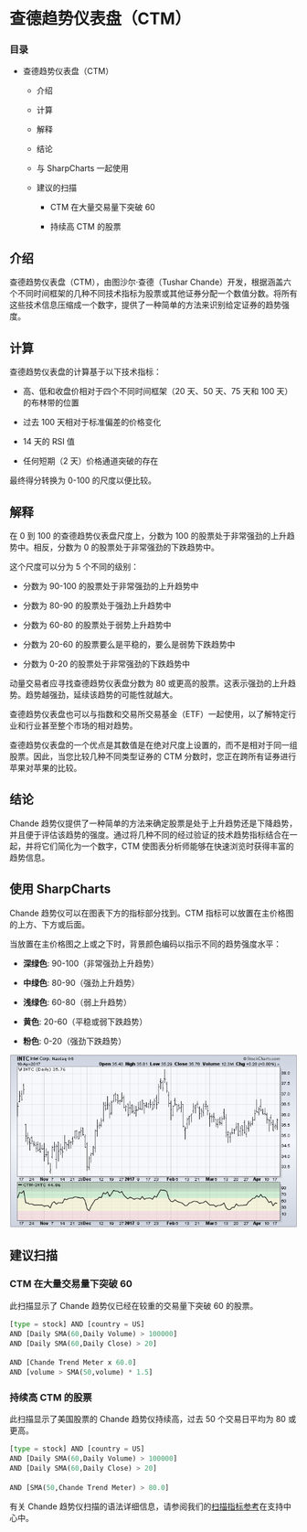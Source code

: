 # 查德趋势仪表盘（CTM）

### 目录

+   查德趋势仪表盘（CTM）

    +   介绍

    +   计算

    +   解释

    +   结论

    +   与 SharpCharts 一起使用

    +   建议的扫描

        +   CTM 在大量交易量下突破 60

        +   持续高 CTM 的股票

## 介绍

查德趋势仪表盘（CTM），由图沙尔·查德（Tushar Chande）开发，根据涵盖六个不同时间框架的几种不同技术指标为股票或其他证券分配一个数值分数。将所有这些技术信息压缩成一个数字，提供了一种简单的方法来识别给定证券的趋势强度。

## 计算

查德趋势仪表盘的计算基于以下技术指标：

+   高、低和收盘价相对于四个不同时间框架（20 天、50 天、75 天和 100 天）的布林带的位置

+   过去 100 天相对于标准偏差的价格变化

+   14 天的 RSI 值

+   任何短期（2 天）价格通道突破的存在

最终得分转换为 0-100 的尺度以便比较。

## 解释

在 0 到 100 的查德趋势仪表盘尺度上，分数为 100 的股票处于非常强劲的上升趋势中。相反，分数为 0 的股票处于非常强劲的下跌趋势中。

这个尺度可以分为 5 个不同的级别：

+   分数为 90-100 的股票处于非常强劲的上升趋势中

+   分数为 80-90 的股票处于强劲上升趋势中

+   分数为 60-80 的股票处于弱势上升趋势中

+   分数为 20-60 的股票要么是平稳的，要么是弱势下跌趋势中

+   分数为 0-20 的股票处于非常强劲的下跌趋势中

动量交易者应寻找查德趋势仪表盘分数为 80 或更高的股票。这表示强劲的上升趋势。趋势越强劲，延续该趋势的可能性就越大。

查德趋势仪表盘也可以与指数和交易所交易基金（ETF）一起使用，以了解特定行业和行业甚至整个市场的相对趋势。

查德趋势仪表盘的一个优点是其数值是在绝对尺度上设置的，而不是相对于同一组股票。因此，当您比较几种不同类型证券的 CTM 分数时，您正在跨所有证券进行苹果对苹果的比较。

## 结论

Chande 趋势仪提供了一种简单的方法来确定股票是处于上升趋势还是下降趋势，并且便于评估该趋势的强度。通过将几种不同的经过验证的技术趋势指标结合在一起，并将它们简化为一个数字，CTM 使图表分析师能够在快速浏览时获得丰富的趋势信息。

## 使用 SharpCharts

Chande 趋势仪可以在图表下方的指标部分找到。CTM 指标可以放置在主价格图的上方、下方或后面。

当放置在主价格图之上或之下时，背景颜色编码以指示不同的趋势强度水平：

+   **深绿色**: 90-100（非常强劲上升趋势）

+   **中绿色**: 80-90（强劲上升趋势）

+   **浅绿色**: 60-80（弱上升趋势）

+   **黄色**: 20-60（平稳或弱下跌趋势）

+   **粉色**: 0-20（强劲下跌趋势）

![](img/6c5b52684e5b20214e5ea35d2ff227cb.jpg)

## 建议扫描

### CTM 在大量交易量下突破 60

此扫描显示了 Chande 趋势仪已经在较重的交易量下突破 60 的股票。

```py
[type = stock] AND [country = US] 
AND [Daily SMA(60,Daily Volume) > 100000] 
AND [Daily SMA(60,Daily Close) > 20] 

AND [Chande Trend Meter x 60.0]
AND [volume > SMA(50,volume) * 1.5]
```

### 持续高 CTM 的股票

此扫描显示了美国股票的 Chande 趋势仪持续高，过去 50 个交易日平均为 80 或更高。

```py
[type = stock] AND [country = US] 
AND [Daily SMA(60,Daily Volume) > 100000] 
AND [Daily SMA(60,Daily Close) > 20] 

AND [SMA(50,Chande Trend Meter) > 80.0]
```

有关 Chande 趋势仪扫描的语法详细信息，请参阅我们的[扫描指标参考](http://stockcharts.com/docs/doku.php?id=scans:indicators#chande_trend_meter "http://stockcharts.com/docs/doku.php?id=scans:indicators#chande_trend_meter")在支持中心中。

